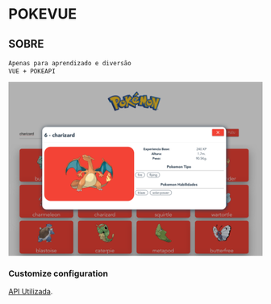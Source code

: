 # POKEVUE

## SOBRE
```
Apenas para aprendizado e diversão
VUE + POKEAPI
```
![Preview-Screens](https://github.com/jeanjjp/pokeVue/blob/master/preview.png)

### Customize configuration
[API Utilizada](https://pokeapi.co).
